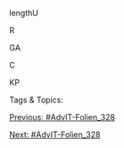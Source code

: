 lengthU
R
GA
C
KP

   Tags & Topics:
   

[Previous: #AdvIT-Folien_328](AdvIT-Folien_328.md)

[Next: #AdvIT-Folien_328](AdvIT-Folien_328.md)